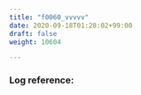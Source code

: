 ```yaml
---
title: "f0060_vvvvv"
date: 2020-09-18T01:28:02+99:00
draft: false
weight: 10604

---
```


### Log reference: <no value>

```
